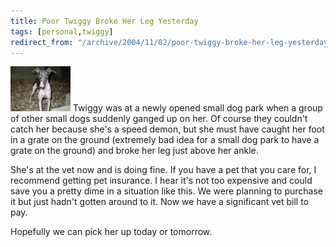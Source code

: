 ```yaml
---
title: Poor Twiggy Broke Her Leg Yesterday
tags: [personal,twiggy]
redirect_from: "/archive/2004/11/02/poor-twiggy-broke-her-leg-yesterday.aspx/"
---
```


![Twiggy](/assets/images/LittleTwiggy.jpg) Twiggy was at a newly opened small
dog park when a group of other small dogs suddenly ganged up on her. Of
course they couldn't catch her because she's a speed demon, but she must
have caught her foot in a grate on the ground (extremely bad idea for a
small dog park to have a grate on the ground) and broke her leg just
above her ankle.

She's at the vet now and is doing fine. If you have a pet that you care
for, I recommend getting pet insurance. I hear it's not too expensive
and could save you a pretty dime in a situation like this. We were
planning to purchase it but just hadn't gotten around to it. Now we have
a significant vet bill to pay.

Hopefully we can pick her up today or tomorrow.

